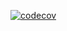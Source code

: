 [![codecov](https://codecov.io/gh/natanayele/gig-marketing-bot/branch/master/graph/badge.svg)](https://codecov.io/gh/natanayele/gig-marketing-bot)
